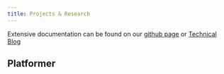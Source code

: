 ```yaml
---
title: Projects & Research
---
```


Extensive documentation can be found on our [github page](https://github.com/AxB-Solutions) or [Technical Blog](https://axb.services/)

## Platformer

